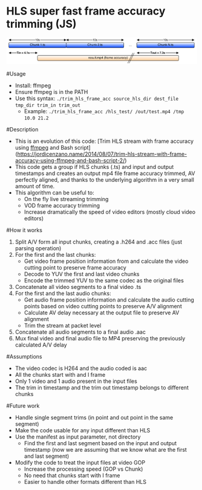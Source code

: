 # HLS super fast frame accuracy trimming (JS)

![Image of HLS trimming](./img/hls_trim.png)

#Usage
- Install: ffmpeg
- Ensure ffmpeg is in the PATH
- Use this syntax: `./trim_hls_frame_acc source_hls_dir dest_file tmp_dir trim_in trim_out`
    - Example: `./trim_hls_frame_acc /hls_test/ /out/test.mp4 /tmp 10.0 21.2`

#Description
- This is an evolution of this code: [Trim HLS stream with frame accuracy using [ffmpeg](https://ffmpeg.org/) and Bash script](https://jordicenzano.name/2014/08/07/trim-hls-stream-with-frame-accuracy-using-ffmpeg-and-bash-script-2/)
- This code gets a group if HLS chunks (.ts) and input and output timestamps and creates an output mp4 file frame accuracy trimmed, AV perfectly aligned, and thanks to the underlying algorithm in a very small amount of time.
- This algorithm can be useful to:
    - On the fly live streaming trimming
    - VOD frame accuracy trimming
    - Increase dramatically the speed of video editors (mostly cloud video editors)

#How it works
1. Split A/V form all input chunks, creating a .h264 and .acc files (just parsing operation)
2. For the first and the last chunks:
    - Get video frame position information from and calculate the video cutting point to preserve frame accuracy
    - Decode to YUV the first and last video chunks
    - Encode the trimmed YUV to the same codec as the original files
3. Concatenate all video segments to a final video .ts
4. For the first and the last audio chunks:
    - Get audio frame position information and calculate the audio cutting points based on video cutting points to preserve A/V alignment
    - Calculate AV delay necessary at the output file to preserve AV alignment
    - Trim the stream at packet level
5. Concatenate all audio segments to a final audio .aac
6. Mux final video and final audio file to MP4 preserving the previously calculated A/V delay


#Assumptions
- The video codec is H264 and the audio coded is aac
- All the chunks start with and I frame
- Only 1 video and 1 audio present in the input files
- The trim in timestamp and the trim out timestamp belongs to different chunks

#Future work
- Handle single segment trims (in point and out point in the same segment)
- Make the code usable for any input different than HLS
- Use the manifest as input parameter, not directory
    - Find the first and last segment based on the input and output timestamp (now we are assuming that we know what are the first and last segment)
- Modify the code to treat the input files at video GOP
    - Increase the processing speed (GOP vs Chunk)
    - No need that chunks start with I frame
    - Easier to handle other formats different than HLS
    